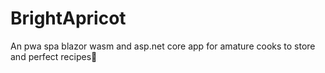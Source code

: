 # BrightApricot
An pwa spa blazor wasm and asp.net core app for amature cooks to store and perfect recipes🥘
